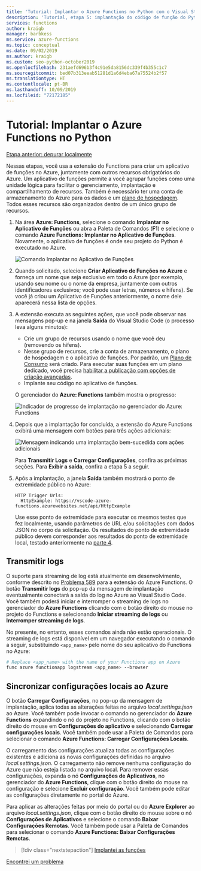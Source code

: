 ```yaml
---
title: 'Tutorial: Implantar o Azure Functions no Python com o Visual Studio Code'
description: 'Tutorial, etapa 5: implantação do código de função do Python no Azure e aprendizado sobre como transmitir logs e sincronizar configurações entre um projeto local e o Azure.'
services: functions
author: kraigb
manager: barbkess
ms.service: azure-functions
ms.topic: conceptual
ms.date: 09/02/2019
ms.author: kraigb
ms.custom: seo-python-october2019
ms.openlocfilehash: 231aefd696b3f4c91e5da8156dc339f4b355c1c7
ms.sourcegitcommit: bed07b313eeab51281d1a6d4eba67a75524b2f57
ms.translationtype: HT
ms.contentlocale: pt-BR
ms.lasthandoff: 10/09/2019
ms.locfileid: "72172185"
---
```

# <a name="tutorial-deploy-azure-functions-in-python"></a>Tutorial: Implantar o Azure Functions no Python

[Etapa anterior: depurar localmente](tutorial-vs-code-serverless-python-04.md)

Nessas etapas, você usa a extensão do Functions para criar um aplicativo de funções no Azure, juntamente com outros recursos obrigatórios do Azure. Um aplicativo de funções permite a você agrupar funções como uma unidade lógica para facilitar o gerenciamento, implantação e compartilhamento de recursos. Também é necessário ter uma conta de armazenamento do Azure para os dados e um [plano de hospedagem](/azure/azure-functions/functions-scale#hosting-plan-support). Todos esses recursos são organizados dentro de um único grupo de recursos.

1. Na área **Azure: Functions**, selecione o comando **Implantar no Aplicativo de Funções** ou abra a Paleta de Comandos (**F1**) e selecione o comando **Azure Functions: Implantar no Aplicativo de Funções**. Novamente, o aplicativo de funções é onde seu projeto do Python é executado no Azure.

    ![Comando Implantar no Aplicativo de Funções](media/tutorial-vs-code-serverless-python/deploy-command.png)

1. Quando solicitado, selecione **Criar Aplicativo de Funções no Azure** e forneça um nome que seja exclusivo em todo o Azure (por exemplo, usando seu nome ou o nome da empresa, juntamente com outros identificadores exclusivos; você pode usar letras, números e hifens). Se você já criou um Aplicativo de Funções anteriormente, o nome dele aparecerá nessa lista de opções.

1. A extensão executa as seguintes ações, que você pode observar nas mensagens pop-up e na janela **Saída** do Visual Studio Code (o processo leva alguns minutos):

    - Crie um grupo de recursos usando o nome que você deu (removendo os hifens).
    - Nesse grupo de recursos, crie a conta de armazenamento, o plano de hospedagem e o aplicativo de funções. Por padrão, um [Plano de Consumo](/azure/azure-functions/functions-scale#consumption-plan) será criado. Para executar suas funções em um plano dedicado, você precisa [habilitar a publicação com opções de criação avançadas](/azure/azure-functions/functions-develop-vs-code).
    - Implante seu código no aplicativo de funções.

    O gerenciador do **Azure: Functions** também mostra o progresso:

    ![Indicador de progresso de implantação no gerenciador do Azure: Functions](media/tutorial-vs-code-serverless-python/deploy-progress.png)

1. Depois que a implantação for concluída, a extensão do Azure Functions exibirá uma mensagem com botões para três ações adicionais:

    ![Mensagem indicando uma implantação bem-sucedida com ações adicionais](media/tutorial-vs-code-serverless-python/deployment-popup.png)

    Para **Transmitir Logs** e **Carregar Configurações**, confira as próximas seções. Para **Exibir a saída**, confira a etapa 5 a seguir.

1. Após a implantação, a janela **Saída** também mostrará o ponto de extremidade público no Azure:

    ```output
    HTTP Trigger Urls:
      HttpExample: https://vscode-azure-functions.azurewebsites.net/api/HttpExample
    ```

    Use esse ponto de extremidade para executar os mesmos testes que fez localmente, usando parâmetros de URL e/ou solicitações com dados JSON no corpo da solicitação. Os resultados do ponto de extremidade público devem corresponder aos resultados do ponto de extremidade local, testado anteriormente na [parte 4](tutorial-vs-code-serverless-python-04.md).

## <a name="stream-logs"></a>Transmitir logs

O suporte para streaming de log está atualmente em desenvolvimento, conforme descrito no [Problema 589](https://github.com/microsoft/vscode-azurefunctions/issues/589) para a extensão do Azure Functions. O botão **Transmitir logs** do pop-up da mensagem de implantação eventualmente conectará a saída do log no Azure ao Visual Studio Code. Você também poderá iniciar e interromper o streaming de logs no gerenciador do **Azure Functions** clicando com o botão direito do mouse no projeto do Functions e selecionando **Iniciar streaming de logs** ou **Interromper streaming de logs**.

No presente, no entanto, esses comandos ainda não estão operacionais. O streaming de logs está disponível em um navegador executando o comando a seguir, substituindo `<app_name>` pelo nome do seu aplicativo do Functions no Azure:

```bash
# Replace <app_name> with the name of your Functions app on Azure
func azure functionapp logstream <app_name> --browser
```

## <a name="sync-local-settings-to-azure"></a>Sincronizar configurações locais ao Azure

O botão **Carregar Configurações**, no pop-up da mensagem de implantação, aplica todas as alterações feitas no arquivo *local.settings.json* ao Azure. Você também pode invocar o comando no gerenciador do **Azure Functions** expandindo o nó do projeto no Functions, clicando com o botão direito do mouse em **Configurações do aplicativo** e selecionando **Carregar configurações locais**. Você também pode usar a Paleta de Comandos para selecionar o comando **Azure Functions: Carregar Configurações Locais**.

O carregamento das configurações atualiza todas as configurações existentes e adiciona as novas configurações definidas no arquivo *local.settings.json*. O carregamento não remove nenhuma configuração do Azure que não esteja listada no arquivo local. Para remover essas configurações, expanda o nó **Configurações de Aplicativos**, no gerenciador do **Azure Functions**, clique com o botão direito do mouse na configuração e selecione **Excluir configuração**. Você também pode editar as configurações diretamente no portal do Azure.

Para aplicar as alterações feitas por meio do portal ou do **Azure Explorer** ao arquivo *local.settings.json*, clique com o botão direito do mouse sobre o nó **Configurações de Aplicativos** e selecione o comando **Baixar Configurações Remotas**. Você também pode usar a Paleta de Comandos para selecionar o comando **Azure Functions: Baixar Configurações Remotas**.

> [!div class="nextstepaction"]
> [Implantei as funções](tutorial-vs-code-serverless-python-06.md)

[Encontrei um problema](https://www.research.net/r/PWZWZ52?tutorial=vscode-functions-python&step=05-deploy)

